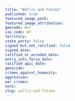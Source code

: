 ```yaml
---
title: "Wallis and Futuna"
published: true
featured_image_path:
featured_image_attribution:
geocode: WLF
iso_code: WF
territory:
state_party: false
signed_but_not_ratified: false
signed_date:
ratified_or_acceded_date:
entry_into_force_date:
ratified_apic_date:
genocide:
crimes_against_humanity:
aggression:
war_crimes:
note:
slug: wallis-and-futuna
---
```

